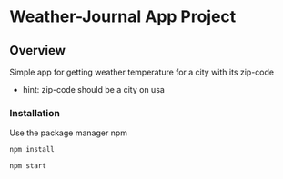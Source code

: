 # Weather-Journal App Project

## Overview

Simple app for getting weather temperature for a city with its zip-code

- hint: zip-code should be a city on usa

### Installation

Use the package manager npm

```bash
npm install
```

```bash
npm start
```
